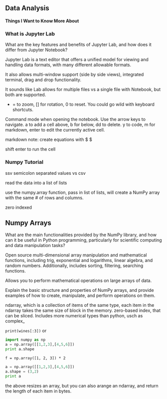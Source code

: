 ## Data Analysis

#### Things I Want to Know More About



### What is Jupyter Lab

What are the key features and benefits of Jupyter Lab, and how does it differ from Jupyter Notebook?

Jupyter Lab is a text editor that offers a unified model for viewing and handling data formats, with many different allowable formats. 

It also allows multi-window support (side by side views), integrated terminal, drag and drop functionality.

It sounds like Lab allows for multiple files vs a single file with Notebook, but both are supported. 

- = to zoom, [] for rotation, 0 to reset. You could go wild with keyboard shortcuts. 

Command mode when opening the notebook. Use the arrow keys to navigate. a to add a cell above, b for below, dd to delete.  y to code, m for markdown, enter to edit the currently active cell. 

markdown note: create equations with $   $

shift enter to run the cell

### Numpy Tutorial

ssv semicolon separated values vs csv 

read the data into a list of lists

use the numpy.array function, pass in list of lists, will create a NumPy array with the same # of rows and columns. 

zero indexed



## Numpy Arrays

What are the main functionalities provided by the NumPy library, and how can it be useful in Python programming, particularly for scientific computing and data manipulation tasks?

Open source multi-dimensional array manipulation and mathematical functions, including trig, exponential and logarithms, linear algebra, and random numbers. Additionally, includes sorting, filtering, searching functions. 

Allows you to perform mathematical operations on large arrays of data. 

Explain the basic structure and properties of NumPy arrays, and provide examples of how to create, manipulate, and perform operations on them.

ndarray, which is a collection of items of the same type, each item in the ndarray takes the same size of block in the memory.  zero-based index, that can be sliced.  Includes more numerical types than python, usch as complex_


`print(wines[:3])`  or 

```python
import numpy as np 
a = np.array([[1,2,3],[4,5,6]]) 
print a.shape
```

`f = np.array([1, 2, 3]) * 2`

```python 
a = np.array([[1,2,3],[4,5,6]]) 
a.shape = (3,2) 
print a 
```
the above resizes an array, but you can also arange an ndarray, and return the length of each item in bytes. 
